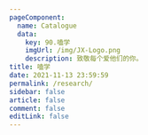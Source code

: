 ```yaml
---
pageComponent: 
  name: Catalogue
  data: 
    key: 90.嗑学
    imgUrl: /img/JX-Logo.png
    description: 致敬每个爱他们的你。
title: 嗑学
date: 2021-11-13 23:59:59
permalink: /research/
sidebar: false
article: false
comment: false
editLink: false
---
```


